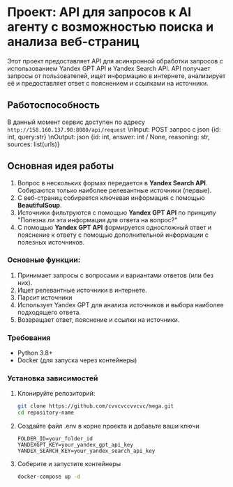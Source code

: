 # Проект: API для запросов к AI агенту с возможностью поиска и анализа веб-страниц 

Этот проект предоставляет API для асинхронной обработки запросов с использованием Yandex GPT API и Yandex Search API. API получает запросы от пользователей, ищет информацию в интернете, анализирует её и предоставляет ответ с пояснением и ссылками на источники.

## Работоспособность
В данный момент сервис доступен по адресу `http://158.160.137.90:8080/api/request`
\nInput: POST запрос с json {id: int, query:str}
\nOutput: json {id: int, answer: int / None, reasoning: str, sources: list(urls)}

## Основная идея работы

1. Вопрос в нескольких формах передается в **Yandex Search API**. Собираются только наиболее релевантные источники (первые).
2. С веб-страниц собирается ключевая информация с помощью **BeautifulSoup**.
3. Источники фильтруются с помощью **Yandex GPT API** по принципу "Полезна ли эта информация для ответа на вопрос?"
4. С помощью **Yandex GPT API** формируется односложный ответ и пояснение к ответу с помощью дополнительной информации с полезных источников.

### Основные функции:
1. Принимает запросы с вопросами и вариантами ответов (или без них).
2. Ищет релевантные источники в интернете.
3. Парсит источники
4. Использует Yandex GPT для анализа источников и выбора наиболее подходящего ответа.
5. Возвращает ответ, пояснение и ссылки на источники.

### Требования
- Python 3.8+
- Docker (для запуска через контейнеры)

### Установка зависимостей

1. Клонируйте репозиторий:
   ```bash
   git clone https://github.com/cvvcvccvvcvc/mega.git
   cd repository-name
   ```
2. Создайте файл .env в корне проекта и добавьте ваши ключи
   ```
   FOLDER_ID=your_folder_id
   YANDEXGPT_KEY=your_yandex_gpt_api_key
   YANDEX_SEARCH_KEY=your_yandex_search_api_key
   ```
3. Соберите и запустите контейнеры
   ```bash
   docker-compose up -d
   ```
